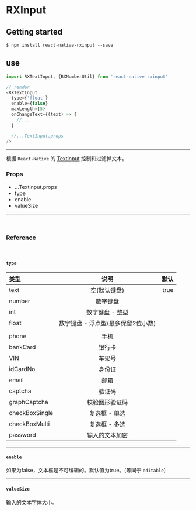 # RXInput

## Getting started
`$ npm install react-native-rxinput --save`

## use
```js
import RXTextInput, {RXNumberUtil} from 'react-native-rxinput'

// render
<RXTextInput
  type={'float'}
  enable={false}
  maxLength={5}
  onChangeText={(text) => {
    //...
  }

  //...TextInput.props
/>


```

---

根据 `React-Native` 的 [TextInput](http://facebook.github.io/react-native/docs/textinput) 控制和过滤掉文本。


### Props
- ...TextInput.props
- type
- enable
- valueSize

---

<br>

### Reference

<br>

#### `type`
|      类型     |             说明            |      默认      |
| :----------- | :-------------------------: | ------------: | 
| text         | 空(默认键盘)                  |    true       | 
| number       | 数字键盘                      |               | 
| int          | 数字键盘 - 整型                |               | 
| float        | 数字键盘 - 浮点型(最多保留2位小数) |              |
|              |                             |               |
| phone        | 手机                         |               | 
| bankCard     | 银行卡                       |               | 
| VIN          | 车架号                       |               |
| idCardNo     | 身份证                       |               |
| email        | 邮箱                         |               |
| captcha      | 验证码                       |               |
| graphCaptcha | 校验图形验证码                 |               |
| checkBoxSingle | 复选框 - 单选                |               |
| checkBoxMulti | 复选框 - 多选                 |               |
| password     | 输入的文本加密                 |               |

---

#### `enable`
如果为false，文本框是不可编辑的。默认值为true。(等同于 `editable`)

---

#### `valueSize`
输入的文本字体大小。
